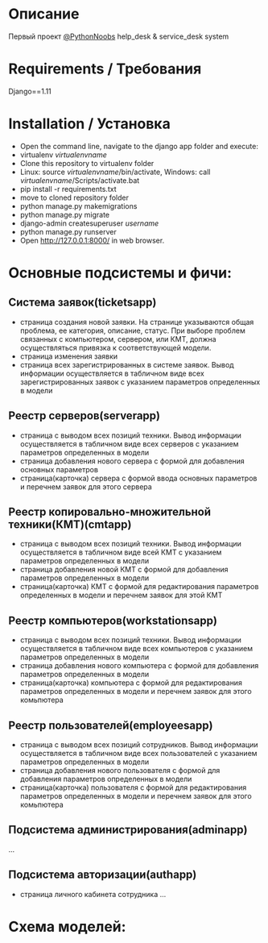 # Описание
Первый проект [@PythonNoobs](https://t.me/python_noobs)
help_desk &amp; service_desk system

# Requirements / Требования
Django==1.11

# Installation / Установка
- Open the command line, navigate to the django app folder and execute:
- virtualenv *virtualenvname*
- Clone this repository to virtualenv folder
- Linux: source *virtualenvname*/bin/activate, Windows: call *virtualenvname*/Scripts/activate.bat
- pip install -r requirements.txt
- move to cloned repository folder
- python manage.py makemigrations
- python manage.py migrate
- django-admin createsuperuser *username*
- python manage.py runserver
- Open http://127.0.0.1:8000/ in web browser.


# Основные подсистемы и фичи:
## Система заявок(ticketsapp)
- страница создания новой заявки. На странице указываются общая проблема, ее категория, описание, статус. При выборе проблем связанных с компьютером, сервером, или КМТ, должна осуществляться привязка к соответствующей модели.
- страница изменения заявки
- страница всех зарегистрированных в системе заявок. Вывод информации осуществляется в табличном виде всех зарегистрированных заявок с указанием параметров определенных в модели

## Реестр серверов(serverapp)
- страница с выводом всех позиций техники. Вывод информации осуществляется в табличном виде всех серверов с указанием параметров определенных в модели
- страница добавления нового сервера с формой для добавления основных параметров
- страница(карточка) сервера с формой ввода основных параметров и перечнем заявок для этого сервера

## Реестр копировально-множительной техники(КМТ)(cmtapp)
- страница с выводом всех позиций техники. Вывод информации осуществляется в табличном виде всей КМТ с указанием параметров определенных в модели
- страница добавления новой КМТ с формой для добавления параметров определенных в модели
- страница(карточка) КМТ с формой для редактирования параметров определенных в модели и перечнем заявок для этой КМТ

## Реестр компьютеров(workstationsapp)
- страница с выводом всех позиций техники. Вывод информации осуществляется в табличном виде всех компьютеров с указанием параметров определенных в модели
- страница добавления нового компьютера с формой для добавления параметров определенных в модели
- страница(карточка) компьютера с формой для редактирования параметров определенных в модели и перечнем заявок для этого комьпютера

## Реестр пользователей(employeesapp)
- страница с выводом всех позиций сотрудников. Вывод информации осуществляется в табличном виде всех пользователей с указанием параметров определенных в модели
- страница добавления нового пользователя с формой для добавления параметров определенных в модели
- страница(карточка) пользователя с формой для редактирования параметров определенных в модели и перечнем заявок для этого комьпютера

## Подсистема администрирования(adminapp)
...
## Подсистема авторизации(authapp)
- страница личного кабинета сотрудника
...

# Схема моделей:
